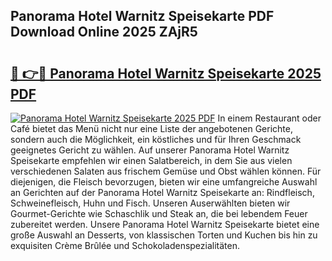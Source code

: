 ## Panorama Hotel Warnitz Speisekarte PDF Download Online 2025 ZAjR5

# <h2><a href="http://gc73mo.nevu.top/?p=Panorama+Hotel+Warnitz+Speisekarte">🔗 👉🔴 Panorama Hotel Warnitz Speisekarte 2025 PDF</a></h2>

[![Panorama Hotel Warnitz Speisekarte 2025 PDF](https://i.imgur.com/dBaPXMq.png)](http://gc73mo.nevu.top/?p=Panorama+Hotel+Warnitz+Speisekarte)
In einem Restaurant oder Café bietet das Menü nicht nur eine Liste der angebotenen Gerichte, sondern auch die Möglichkeit, ein köstliches und für Ihren Geschmack geeignetes Gericht zu wählen. Auf unserer Panorama Hotel Warnitz Speisekarte empfehlen wir einen Salatbereich, in dem Sie aus vielen verschiedenen Salaten aus frischem Gemüse und Obst wählen können. Für diejenigen, die Fleisch bevorzugen, bieten wir eine umfangreiche Auswahl an Gerichten auf der Panorama Hotel Warnitz Speisekarte an: Rindfleisch, Schweinefleisch, Huhn und Fisch. Unseren Auserwählten bieten wir Gourmet-Gerichte wie Schaschlik und Steak an, die bei lebendem Feuer zubereitet werden. Unsere Panorama Hotel Warnitz Speisekarte bietet eine große Auswahl an Desserts, von klassischen Torten und Kuchen bis hin zu exquisiten Crème Brûlée und Schokoladenspezialitäten.
